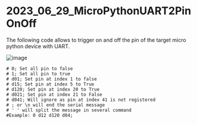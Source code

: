 # 2023_06_29_MicroPythonUART2PinOnOff
The following code allows to trigger on and off the pin of the target micro python device with UART.

![image](https://github.com/EloiStree/2023_06_29_MicroPythonUART2PinOnOff/assets/20149493/2e6d7b72-a14a-4063-ae92-7224f23013f0)

```
# 0; Set all pin to false 
# 1; Set all pin to true 
# d01; Set pin at index 1 to false
# d15; Set pin at index 5 to True
# d120; Set pin at index 20 to True
# d021; Set pin at index 21 to False
# d041; Will ignore as pin at index 41 is not registered
# ; or \n will end the serial message
# ' ' will split the message in several command
#Example: 0 d12 d120 d04;
```
